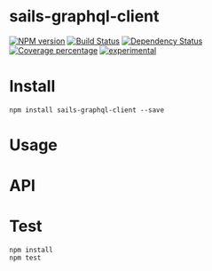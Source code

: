 # sails-graphql-client



[![NPM version][npm-image]][npm-url] [![Build Status][travis-image]][travis-url] [![Dependency Status][daviddm-image]][daviddm-url] [![Coverage percentage][coveralls-image]][coveralls-url]
[![experimental](http://badges.github.io/stability-badges/dist/experimental.svg)](http://github.com/badges/stability-badges)

# Install

    npm install sails-graphql-client --save

# Usage



# API



# Test

    npm install
    npm test

[npm-image]: https://badge.fury.io/js/sails-graphql-client.svg
[npm-url]: https://npmjs.org/package/sails-graphql-client
[travis-image]: https://travis-ci.org/arvitaly/sails-graphql-client.svg?branch=master
[travis-url]: https://travis-ci.org/arvitaly/sails-graphql-client
[daviddm-image]: https://david-dm.org/arvitaly/sails-graphql-client.svg?theme=shields.io
[daviddm-url]: https://david-dm.org/arvitaly/sails-graphql-client
[coveralls-image]: https://coveralls.io/repos/arvitaly/sails-graphql-client/badge.svg
[coveralls-url]: https://coveralls.io/r/arvitaly/sails-graphql-client